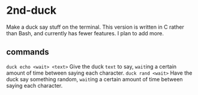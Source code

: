 # 2nd-duck
Make a duck say stuff on the terminal.
This version is written in C rather
than Bash, and currently has fewer
features. I plan to add more.

## commands
`duck echo <wait> <text>` Give the duck `text` to say, `wait`ing a certain amount of time between saying each character.
`duck rand <wait>` Have the duck say something random, `wait`ing a certain amount of time between saying each character.
